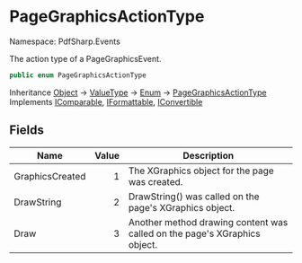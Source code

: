 # PageGraphicsActionType

Namespace: PdfSharp.Events

The action type of a PageGraphicsEvent.

```csharp
public enum PageGraphicsActionType
```

Inheritance [Object](https://docs.microsoft.com/en-us/dotnet/api/system.object) → [ValueType](https://docs.microsoft.com/en-us/dotnet/api/system.valuetype) → [Enum](https://docs.microsoft.com/en-us/dotnet/api/system.enum) → [PageGraphicsActionType](./pdfsharp.events.pagegraphicsactiontype)<br>
Implements [IComparable](https://docs.microsoft.com/en-us/dotnet/api/system.icomparable), [IFormattable](https://docs.microsoft.com/en-us/dotnet/api/system.iformattable), [IConvertible](https://docs.microsoft.com/en-us/dotnet/api/system.iconvertible)

## Fields

| Name | Value | Description |
| --- | --: | --- |
| GraphicsCreated | 1 | The XGraphics object for the page was created. |
| DrawString | 2 | DrawString() was called on the page's XGraphics object. |
| Draw | 3 | Another method drawing content was called on the page's XGraphics object. |
